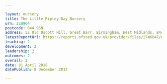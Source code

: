 ```yaml
---

layout: nursery
title: The Little Ripley Day Nursery
urn: 228964
postcode: B44 9SN
address: 52 Old Oscott Hill, Great Barr, Birmingham, West Midlands, B44 9SN
latestReportUrl: https://reports.ofsted.gov.uk/provider/files/2746847/urn/228964.pdf
teaching: 2
development: 2
leadership: 2
outcomes: 2
overall: 2
date: 01 April 2018 
datePublish: 8 December 2017

---
```

